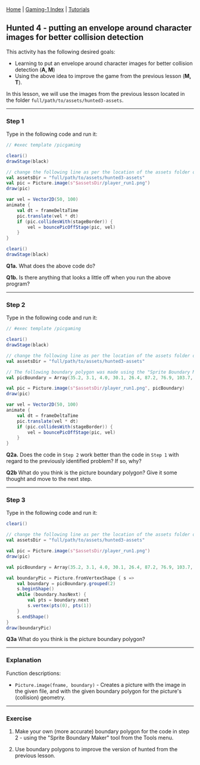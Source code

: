 <div class="nav">
  <a href="../../index.html">Home</a> | <a href="index.html">Gaming-1 Index</a> | <a href="../../tutorials-index.html">Tutorials</a>
</div>

## Hunted 4 - putting an envelope around character images for better collision detection

This activity has the following desired goals:
* Learning to put an envelope around character images for better collision detection (**A, M**)
* Using the above idea to improve the game from the previous lesson  (**M, T**).


In this lesson, we will use the images from the previous lesson located in the folder `full/path/to/assets/hunted3-assets`.

---

### Step 1
Type in the following code and run it:

```scala
// #exec template /picgaming

cleari()
drawStage(black)

// change the following line as per the location of the assets folder on your computer
val assetsDir = "full/path/to/assets/hunted3-assets"
val pic = Picture.image(s"$assetsDir/player_run1.png")
draw(pic)

var vel = Vector2D(50, 100)
animate {
    val dt = frameDeltaTime
    pic.translate(vel * dt)
    if (pic.collidesWith(stageBorder)) {
        vel = bouncePicOffStage(pic, vel)
    }
}

cleari()
drawStage(black)
```

**Q1a.** What does the above code do?

**Q1b.** Is there anything that looks a little off when you run the above program?

---

### Step 2
Type in the following code and run it:

```scala
// #exec template /picgaming

cleari()
drawStage(black)

// change the following line as per the location of the assets folder on your computer
val assetsDir = "full/path/to/assets/hunted3-assets"

// The following boundary polygon was made using the "Sprite Boundary Maker" tool from the Tools menu
val picBoundary = Array(35.2, 3.1, 4.0, 30.1, 26.4, 87.2, 76.9, 103.7, 87.7, 25.5, 49.9, 2.0, 35.2, 3.1)

val pic = Picture.image(s"$assetsDir/player_run1.png", picBoundary)
draw(pic)

var vel = Vector2D(50, 100)
animate {
    val dt = frameDeltaTime
    pic.translate(vel * dt)
    if (pic.collidesWith(stageBorder)) {
        vel = bouncePicOffStage(pic, vel)
    }
}
```

**Q2a.** Does the code in `Step 2` work better than the code in `Step 1` with regard to the previously identified problem? If so, why?

**Q2b** What do you think is the picture boundary polygon? Give it some thought and move to the next step.

---

### Step 3
Type in the following code and run it:

```scala
cleari()

// change the following line as per the location of the assets folder on your computer
val assetsDir = "full/path/to/assets/hunted3-assets"

val pic = Picture.image(s"$assetsDir/player_run1.png")
draw(pic)

val picBoundary = Array(35.2, 3.1, 4.0, 30.1, 26.4, 87.2, 76.9, 103.7, 87.7, 25.5, 49.9, 2.0, 35.2, 3.1)

val boundaryPic = Picture.fromVertexShape { s =>
    val boundary = picBoundary.grouped(2)
    s.beginShape()
    while (boundary.hasNext) {
        val pts = boundary.next
        s.vertex(pts(0), pts(1))
    }
    s.endShape()
}
draw(boundaryPic)
```

**Q3a** What do you think is the picture boundary polygon?

---

### Explanation

Function descriptions:

* `Picture.image(fname, boundary)` - Creates a picture with the image in the given file, and with the given boundary polygon for the picture's (collision) geometry.

---

### Exercise

1. Make your own (more accurate) boundary polygon for the code in step 2 - using the "Sprite Boundary Maker" tool from the Tools menu.

2. Use boundary polygons to improve the version of hunted from the previous lesson.